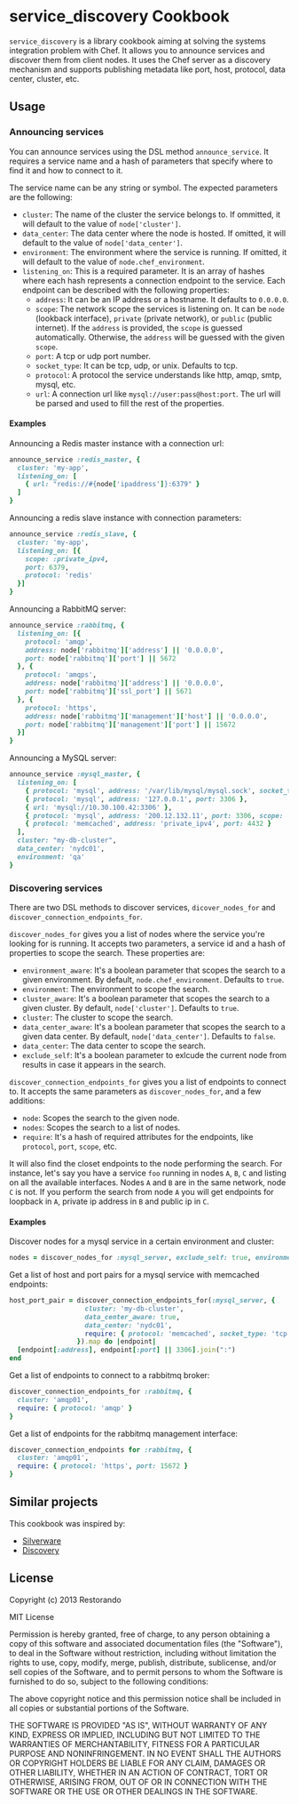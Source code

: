 # service_discovery Cookbook

`service_discovery` is a library cookbook aiming at solving the systems integration problem with Chef. It allows you to announce services and discover them from client nodes. It uses the Chef server as a discovery mechanism and supports publishing metadata like port, host, protocol, data center, cluster, etc.

## Usage

### Announcing services

You can announce services using the DSL method `announce_service`. It requires a service name and a hash of parameters that specify where to find it and how to connect to it.

The service name can be any string or symbol. The expected parameters are the following:

- `cluster`: The name of the cluster the service belongs to. If ommitted, it will default to the value of `node['cluster']`.
- `data_center`: The data center where the node is hosted. If omitted, it will default to the value of `node['data_center']`.
- `environment`: The environment where the service is running. If omitted, it will default to the value of `node.chef_environment`.
- `listening_on`: This is a required parameter. It is an array of hashes where each hash represents a connection endpoint to the service. Each endpoint can be described with the following properties:
	* `address`: It can be an IP address or a hostname. It defaults to `0.0.0.0`.
  * `scope`: The network scope the services is listening on. It can be `node` (lookback interface), `private` (private network), or `public` (public internet). If the `address` is provided, the `scope` is guessed automatically. Otherwise, the `address` will be guessed with the given `scope`.
  * `port`: A tcp or udp port number.
  * `socket_type`: It can be tcp, udp, or unix. Defaults to tcp.
  * `protocol`: A protocol the service understands like http, amqp, smtp, mysql, etc.
  * `url`: A connection url like `mysql://user:pass@host:port`. The url will be parsed and used to fill the rest of the properties.

#### Examples

Announcing a Redis master instance with a connection url:

```ruby
announce_service :redis_master, {
  cluster: 'my-app',
  listening_on: [
    { url: "redis://#{node['ipaddress']}:6379" }
  ]
}
```

Announcing a redis slave instance with connection parameters:

```ruby
announce_service :redis_slave, {
  cluster: 'my-app',
  listening_on: [{
    scope: :private_ipv4,
    port: 6379,
    protocol: 'redis'
  }]
}
```

Announcing a RabbitMQ server:

```ruby
announce_service :rabbitmq, {
  listening_on: [{
    protocol: 'amqp',
    address: node['rabbitmq']['address'] || '0.0.0.0',
    port: node['rabbitmq']['port'] || 5672
  }, {
    protocol: 'amqps',
    address: node['rabbitmq']['address'] || '0.0.0.0',
    port: node['rabbitmq']['ssl_port'] || 5671
  }, {
    protocol: 'https',
    address: node['rabbitmq']['management']['host'] || '0.0.0.0',
    port: node['rabbitmq']['management']['port'] || 15672
  }]
}
```

Announcing a MySQL server:

```ruby
announce_service :mysql_master, {
  listening_on: [
    { protocol: 'mysql', address: '/var/lib/mysql/mysql.sock', socket_type: 'unix' },
    { protocol: 'mysql', address: '127.0.0.1', port: 3306 },
    { url: 'mysql://10.30.100.42:3306' },
    { protocol: 'mysql', address: '200.12.132.11', port: 3306, scope: 'public' },
    { protocol: 'memcached', address: 'private_ipv4', port: 4432 }
  ],
  cluster: "my-db-cluster",
  data_center: 'nydc01',
  environment: 'qa'
}
```

### Discovering services

There are two DSL methods to discover services, `dicover_nodes_for` and `discover_connection_endpoints_for`.

`discover_nodes_for` gives you a list of nodes where the service you're looking for is running. It accepts two parameters, a service id and a hash of properties to scope the search. These properties are:

- `environment_aware`: It's a boolean parameter that scopes the search to a given environment. By default, `node.chef_environment`. Defaults to `true`.
- `environment`: The environment to scope the search.
- `cluster_aware`: It's a boolean parameter that scopes the search to a given cluster. By default, `node['cluster']`. Defaults to `true`.
- `cluster`: The cluster to scope the search.
- `data_center_aware`: It's a boolean parameter that scopes the search to a given data center. By default, `node['data_center']`. Defaults to `false`.
- `data_center`: The data center to scope the search.
- `exclude_self`: It's a boolean parameter to exlcude the current node from results in case it appears in the search.

`discover_connection_endpoints_for` gives you a list of endpoints to connect to. It accepts the same parameters as `discover_nodes_for`, and a few additions:

- `node`: Scopes the search to the given node.
- `nodes`: Scopes the search to a list of nodes.
- `require`: It's a hash of required attributes for the endpoints, like `protocol`, `port`, `scope`, etc.

It will also find the closet endpoints to the node performing the search. For instance, let's say you have a service `foo` running in nodes `A`, `B`, `C` and listing on all the available interfaces. Nodes `A` and `B` are in the same network, node `C` is not.
If you perform the search from node `A` you will get endpoints for loopback in `A`, private ip address in `B` and public ip in `C`.

#### Examples

Discover nodes for a mysql service in a certain environment and cluster:

```ruby
nodes = discover_nodes_for :mysql_server, exclude_self: true, environment: 'qa', cluster: 'my-db-cluster'
```

Get a list of host and port pairs for a mysql service with memcached endpoints:

```ruby
host_port_pair = discover_connection_endpoints_for(:mysql_server, {
                   cluster: 'my-db-cluster',
                   data_center_aware: true,
                   data_center: 'nydc01',
                   require: { protocol: 'memcached', socket_type: 'tcp' }
                 }).map do |endpoint|
  [endpoint[:address], endpoint[:port] || 3306].join(":")
end
```

Get a list of endpoints to connect to a rabbitmq broker:

```ruby
discover_connection_endpoints_for :rabbitmq, {
  cluster: 'amqp01',
  require: { protocol: 'amqp' }
}
```

Get a list of endpoints for the rabbitmq management interface:

```ruby
discover_connection_endpoints for :rabbitmq, {
  cluster: 'amqp01',
  require: { protocol: 'https', port: 15672 }
}
```

## Similar projects

This cookbook was inspired by:

- [Silverware](https://github.com/infochimps-labs/ironfan-pantry/tree/master/cookbooks/silverware)
- [Discovery](https://github.com/hw-cookbooks/discovery)


## License

Copyright (c) 2013 Restorando

MIT License

Permission is hereby granted, free of charge, to any person obtaining
a copy of this software and associated documentation files (the
"Software"), to deal in the Software without restriction, including
without limitation the rights to use, copy, modify, merge, publish,
distribute, sublicense, and/or sell copies of the Software, and to
permit persons to whom the Software is furnished to do so, subject to
the following conditions:

The above copyright notice and this permission notice shall be
included in all copies or substantial portions of the Software.

THE SOFTWARE IS PROVIDED "AS IS", WITHOUT WARRANTY OF ANY KIND,
EXPRESS OR IMPLIED, INCLUDING BUT NOT LIMITED TO THE WARRANTIES OF
MERCHANTABILITY, FITNESS FOR A PARTICULAR PURPOSE AND
NONINFRINGEMENT. IN NO EVENT SHALL THE AUTHORS OR COPYRIGHT HOLDERS BE
LIABLE FOR ANY CLAIM, DAMAGES OR OTHER LIABILITY, WHETHER IN AN ACTION
OF CONTRACT, TORT OR OTHERWISE, ARISING FROM, OUT OF OR IN CONNECTION
WITH THE SOFTWARE OR THE USE OR OTHER DEALINGS IN THE SOFTWARE.
